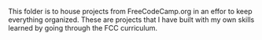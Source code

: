 This folder is to house projects from FreeCodeCamp.org in an effor to keep everything organized.  These are projects that I have built with my own skills learned by going through the FCC curriculum.
